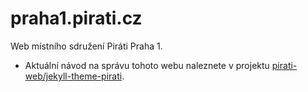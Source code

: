 # praha1.pirati.cz

Web místního sdružení Piráti Praha 1.

- Aktuální návod na správu tohoto webu naleznete v projektu [pirati-web/jekyll-theme-pirati](https://github.com/pirati-web/jekyll-theme-pirati/blob/master/USAGE.md).
